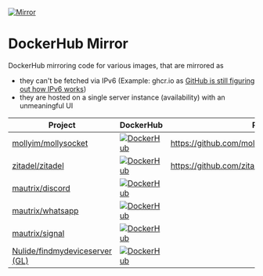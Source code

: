 [![Mirror](https://github.com/litetex-oss/homepage-docker-mirror/actions/workflows/mirror.yml/badge.svg)](https://github.com/litetex-oss/homepage-docker-mirror/actions/workflows/mirror.yml)

# DockerHub Mirror
DockerHub mirroring code for various images, that are mirrored as
* they can't be fetched via IPv6 (Example: ghcr.io as [GitHub is still figuring out how IPv6 works](https://github.com/orgs/community/discussions/10539))
* they are hosted on a single server instance (availability) with an unmeaningful UI
 
| Project | DockerHub | Related |
| --- | --- | --- |
| [mollyim/mollysocket](https://github.com/mollyim/mollysocket) | [![DockerHub](https://img.shields.io/docker/pulls/litetex/ghcr.mollyim.mollysocket.svg?logo=docker&logoColor=white&color=blue)](https://hub.docker.com/r/litetex/ghcr.mollyim.mollysocket) | https://github.com/mollyim/mollysocket/issues/68 |
| [zitadel/zitadel](https://github.com/zitadel/zitadel) | [![DockerHub](https://img.shields.io/docker/pulls/litetex/ghcr.zitadel.zitadel.svg?logo=docker&logoColor=white&color=blue)](https://hub.docker.com/r/litetex/ghcr.zitadel.zitadel) | https://github.com/zitadel/zitadel/discussions/8061 |
| [mautrix/discord](https://github.com/mautrix/discord) | [![DockerHub](https://img.shields.io/docker/pulls/litetex/mau.mautrix.discord.svg?logo=docker&logoColor=white&color=blue)](https://hub.docker.com/r/litetex/mau.mautrix.discord) | |
| [mautrix/whatsapp](https://github.com/mautrix/whatsapp) | [![DockerHub](https://img.shields.io/docker/pulls/litetex/mau.mautrix.whatsapp.svg?logo=docker&logoColor=white&color=blue)](https://hub.docker.com/r/litetex/mau.mautrix.whatsapp) | |
| [mautrix/signal](https://github.com/mautrix/signal) | [![DockerHub](https://img.shields.io/docker/pulls/litetex/mau.mautrix.signal.svg?logo=docker&logoColor=white&color=blue)](https://hub.docker.com/r/litetex/mau.mautrix.signal) | |
| [Nulide/findmydeviceserver (GL)](https://gitlab.com/Nulide/findmydeviceserver) | [![DockerHub](https://img.shields.io/docker/pulls/litetex/gl.nulide.findmydeviceserver.svg?logo=docker&logoColor=white&color=blue)](https://hub.docker.com/r/litetex/gl.nulide.findmydeviceserver) | |
